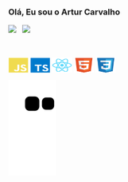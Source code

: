 ### Olá, Eu sou o Artur Carvalho

<div>
     <a href="https://github.com/arturcarvalho0"></a>
     <img height="170em" src="https://github-readme-stats.vercel.app/api?username=arturcarvalho0&hide_border=true&show_icons=true&theme=dracula&include_all_commits=true&count_private=true"/> &nbsp;
     <img height="170em" src="https://github-readme-stats.vercel.app/api/top-langs/?username=arturcarvalho0&layout=compact&count_private=true&hide_border=true&theme=dracula&show_icons=true">
</div>

##

<div style="display: inline_block"><br>
  <img align="center" alt="Artur-Js" height="30" width="40" src="https://raw.githubusercontent.com/devicons/devicon/master/icons/javascript/javascript-plain.svg">
  <img align="center" alt="Artur-Ts" height="30" width="40" src="https://raw.githubusercontent.com/devicons/devicon/master/icons/typescript/typescript-plain.svg">
  <img align="center" alt="Artur-React" height="30" width="40" src="https://raw.githubusercontent.com/devicons/devicon/master/icons/react/react-original.svg">
  <img align="center" alt="Artur-HTML" height="30" width="40" src="https://raw.githubusercontent.com/devicons/devicon/master/icons/html5/html5-original.svg">
  <img align="center" alt="Artur-CSS" height="30" width="40" src="https://raw.githubusercontent.com/devicons/devicon/master/icons/css3/css3-original.svg">
</div>

<div> 
 
  ![Snake animation](https://github.com/arturcarvalho0/arturcarvalho0/blob/output/github-contribution-grid-snake.svg)
 
</div>

<!--
**ArturCarvalho0/ArturCarvalho0** is a ✨ _special_ ✨ repository because its `README.md` (this file) appears on your GitHub profile.

Here are some ideas to get you started:

- 🔭 I’m currently working on ...
- 🌱 I’m currently learning ...
- 👯 I’m looking to collaborate on ...
- 🤔 I’m looking for help with ...
- 💬 Ask me about ...
- 📫 How to reach me: ...
- 😄 Pronouns: ...
- ⚡ Fun fact: ...
-->
